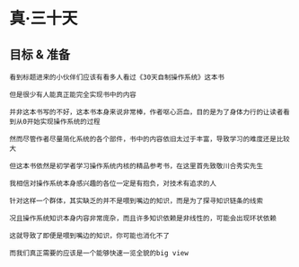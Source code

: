 # 真·三十天
## 目标 & 准备

    看到标题进来的小伙伴们应该有看多人看过《30天自制操作系统》这本书

    但是很少有人能真正能完全实现书中的内容

    并非这本书写的不好，这本书本身来说非常棒，作者呕心沥血，目的是为了身体力行的让读者看到从0开始实现操作系统的过程

    然而尽管作者尽量简化系统的各个部件，书中的内容依旧太过于丰富，导致学习的难度还是比较大

    但这本书依然是初学者学习操作系统内核的精品参考书，在这里首先致敬川合秀实先生

    我相信对操作系统本身感兴趣的各位一定是有抱负，对技术有追求的人

    针对这样一个群体，其实缺乏的并不是喂到嘴边的知识，而是为了探寻知识链条的线索

    况且操作系统知识本身内容非常庞杂，而且许多知识依赖是非线性的，可能会出现环状依赖

    这就导致了即便是喂到嘴边的知识，你可能也消化不了

    而我们真正需要的应该是一个能够快速一览全貌的big view